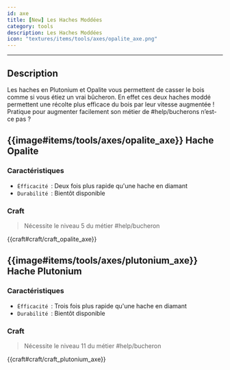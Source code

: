 ```yaml
---
id: axe
title: [New] Les Haches Moddées
category: tools
description: Les Haches Moddées
icon: "textures/items/tools/axes/opalite_axe.png"
---
```

___
## Description

Les haches en Plutonium et Opalite vous permettent de casser le bois comme si vous étiez un vrai bûcheron. 
En effet ces deux haches moddé permettent une récolte plus efficace du bois par leur vitesse augmentée ! 
Pratique pour augmenter facilement son métier de #help/bucherons n’est-ce pas ? 

## {{image#items/tools/axes/opalite_axe}} Hache Opalite

### Caractéristiques

- ``Éfficacité ``: Deux fois plus rapide qu'une hache en diamant 
- ``Durabilité ``: Bientôt disponible

### Craft 

> Nécessite le niveau 5 du métier #help/bucheron

{{craft#craft/craft_opalite_axe}} 

## {{image#items/tools/axes/plutonium_axe}} Hache Plutonium

### Caractéristiques

- ``Éfficacité ``: Trois fois plus rapide qu'une hache en diamant 
- ``Durabilité ``: Bientôt disponible 

### Craft 

> Nécessite le niveau 11 du métier #help/bucheron

{{craft#craft/craft_plutonium_axe}} 
